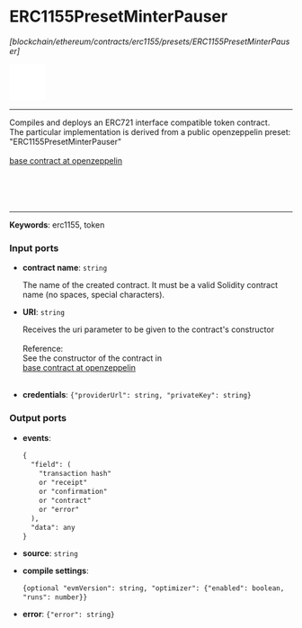 # ERC1155PresetMinterPauser

_[blockchain/ethereum/contracts/erc1155/presets/ERC1155PresetMinterPauser]_

![icon](</assets/icons/abac34e3-c832-4c7b-b045-62f82ebc3ddb.png>)

---

Compiles and deploys an ERC721 interface compatible token contract.<br>
The particular implementation is derived from a public openzeppelin preset: "ERC1155PresetMinterPauser"<br>
<br>
[base contract at openzeppelin](https://github.com/OpenZeppelin/openzeppelin-contracts/blob/master/contracts/token/ERC1155/presets/ERC1155PresetMinterPauser.sol)<br>
<br>
<br>
<br>
<br>

---

__Keywords__: erc1155, token

### Input ports

* __contract name__: ` string `

    The name of the created contract. It must be a valid Solidity contract name (no spaces, special characters).<br>


* __URI__: ` string `

    Receives the uri parameter to be given to the contract's constructor<br>
    <br>
    Reference:<br>
    See the constructor of the contract in<br>
    [base contract at openzeppelin](https://github.com/OpenZeppelin/openzeppelin-contracts/blob/master/contracts/token/ERC1155/presets/ERC1155PresetMinterPauser.sol)<br>
    <br>


* __credentials__: ` {"providerUrl": string, "privateKey": string} `

### Output ports

* __events__: 
    ```
    {
      "field": (
        "transaction hash"
        or "receipt"
        or "confirmation"
        or "contract"
        or "error"
      ),
      "data": any
    }
    ```


* __source__: ` string `


* __compile settings__: 
    ```
    {optional "evmVersion": string, "optimizer": {"enabled": boolean, "runs": number}}
    ```


* __error__: ` {"error": string} `

